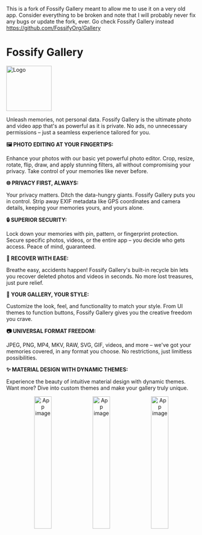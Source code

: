 This is a fork of Fossify Gallery meant to allow me to use it on a very old app. Consider everything to be broken and note that I will probably never fix any bugs or update the fork, ever. Go check Fossify Gallery instead https://github.com/FossifyOrg/Gallery

# Fossify Gallery

<img alt="Logo" src="graphics/icon.webp" width="120" />

Unleash memories, not personal data. Fossify Gallery is the ultimate photo and video app that's as powerful as it is private. No ads, no unnecessary permissions – just a seamless experience tailored for you.

**🖼️ PHOTO EDITING AT YOUR FINGERTIPS:**

Enhance your photos with our basic yet powerful photo editor. Crop, resize, rotate, flip, draw, and apply stunning filters, all without compromising your privacy. Take control of your memories like never before.

**🌐 PRIVACY FIRST, ALWAYS:**

Your privacy matters. Ditch the data-hungry giants. Fossify Gallery puts you in control. Strip away EXIF metadata like GPS coordinates and camera details, keeping your memories yours, and yours alone.

**🔒 SUPERIOR SECURITY:**

Lock down your memories with pin, pattern, or fingerprint protection. Secure specific photos, videos, or the entire app – you decide who gets access. Peace of mind, guaranteed.

**🔄 RECOVER WITH EASE:**

Breathe easy, accidents happen! Fossify Gallery's built-in recycle bin lets you recover deleted photos and videos in seconds. No more lost treasures, just pure relief.

**🎨 YOUR GALLERY, YOUR STYLE:**

Customize the look, feel, and functionality to match your style. From UI themes to function buttons, Fossify Gallery gives you the creative freedom you crave.

**📷 UNIVERSAL FORMAT FREEDOM:**

JPEG, PNG, MP4, MKV, RAW, SVG, GIF, videos, and more – we've got your memories covered, in any format you choose. No restrictions, just limitless possibilities.

**✨ MATERIAL DESIGN WITH DYNAMIC THEMES:**

Experience the beauty of intuitive material design with dynamic themes. Want more? Dive into custom themes and make your gallery truly unique.

<div align="center">
<img alt="App image" src="fastlane/metadata/android/en-US/images/phoneScreenshots/1_en-US.png" width="30%">
<img alt="App image" src="fastlane/metadata/android/en-US/images/phoneScreenshots/2_en-US.png" width="30%">
<img alt="App image" src="fastlane/metadata/android/en-US/images/phoneScreenshots/3_en-US.png" width="30%">
</div>
